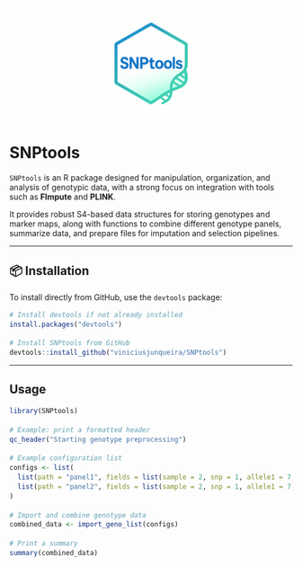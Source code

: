 <p align="center">
  <img src="man/figures/logo.png" alt="SNPtools logo" width="200"/>
</p>

# SNPtools

`SNPtools` is an R package designed for manipulation, organization, and analysis of genotypic data, with a strong focus on integration with tools such as **FImpute** and **PLINK**.

It provides robust S4-based data structures for storing genotypes and marker maps, along with functions to combine different genotype panels, summarize data, and prepare files for imputation and selection pipelines.

---

## 📦 Installation

To install directly from GitHub, use the `devtools` package:

```r
# Install devtools if not already installed
install.packages("devtools")

# Install SNPtools from GitHub
devtools::install_github("viniciusjunqueira/SNPtools")
```
---

## Usage

```r
library(SNPtools)

# Example: print a formatted header
qc_header("Starting genotype preprocessing")

# Example configuration list
configs <- list(
  list(path = "panel1", fields = list(sample = 2, snp = 1, allele1 = 7, allele2 = 8, confidence = 9)),
  list(path = "panel2", fields = list(sample = 2, snp = 1, allele1 = 7, allele2 = 8, confidence = 9), threshold = 0.10)
)

# Import and combine genotype data
combined_data <- import_geno_list(configs)

# Print a summary
summary(combined_data)
```